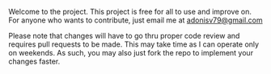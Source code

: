 Welcome to the project. This project is free for all to use and improve on. 
For anyone who wants to contribute, just email me at adonisv79@gmail.com

Please note that changes will have to go thru proper code review and requires pull requests to be made. This may take time as I can operate only on weekends. As such, you may also just fork the repo to implement your changes faster.
